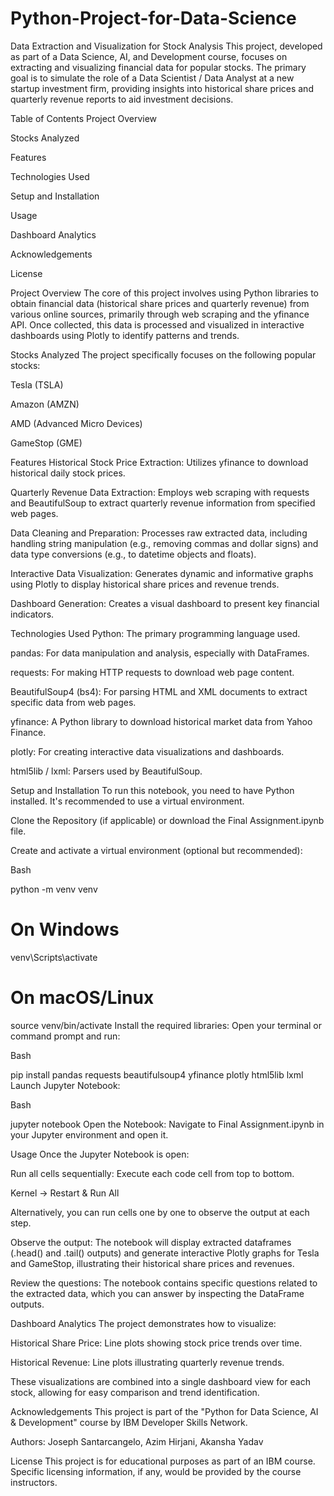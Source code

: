 # Python-Project-for-Data-Science
Data Extraction and Visualization for Stock Analysis
This project, developed as part of a Data Science, AI, and Development course, focuses on extracting and visualizing financial data for popular stocks. The primary goal is to simulate the role of a Data Scientist / Data Analyst at a new startup investment firm, providing insights into historical share prices and quarterly revenue reports to aid investment decisions.

Table of Contents
Project Overview

Stocks Analyzed

Features

Technologies Used

Setup and Installation

Usage

Dashboard Analytics

Acknowledgements

License

Project Overview
The core of this project involves using Python libraries to obtain financial data (historical share prices and quarterly revenue) from various online sources, primarily through web scraping and the yfinance API. Once collected, this data is processed and visualized in interactive dashboards using Plotly to identify patterns and trends.

Stocks Analyzed
The project specifically focuses on the following popular stocks:

Tesla (TSLA)

Amazon (AMZN)

AMD (Advanced Micro Devices)

GameStop (GME)

Features
Historical Stock Price Extraction: Utilizes yfinance to download historical daily stock prices.

Quarterly Revenue Data Extraction: Employs web scraping with requests and BeautifulSoup to extract quarterly revenue information from specified web pages.

Data Cleaning and Preparation: Processes raw extracted data, including handling string manipulation (e.g., removing commas and dollar signs) and data type conversions (e.g., to datetime objects and floats).

Interactive Data Visualization: Generates dynamic and informative graphs using Plotly to display historical share prices and revenue trends.

Dashboard Generation: Creates a visual dashboard to present key financial indicators.

Technologies Used
Python: The primary programming language used.

pandas: For data manipulation and analysis, especially with DataFrames.

requests: For making HTTP requests to download web page content.

BeautifulSoup4 (bs4): For parsing HTML and XML documents to extract specific data from web pages.

yfinance: A Python library to download historical market data from Yahoo Finance.

plotly: For creating interactive data visualizations and dashboards.

html5lib / lxml: Parsers used by BeautifulSoup.

Setup and Installation
To run this notebook, you need to have Python installed. It's recommended to use a virtual environment.

Clone the Repository (if applicable) or download the Final Assignment.ipynb file.

Create and activate a virtual environment (optional but recommended):

Bash

python -m venv venv
# On Windows
venv\Scripts\activate
# On macOS/Linux
source venv/bin/activate
Install the required libraries:
Open your terminal or command prompt and run:

Bash

pip install pandas requests beautifulsoup4 yfinance plotly html5lib lxml
Launch Jupyter Notebook:

Bash

jupyter notebook
Open the Notebook:
Navigate to Final Assignment.ipynb in your Jupyter environment and open it.

Usage
Once the Jupyter Notebook is open:

Run all cells sequentially: Execute each code cell from top to bottom.

Kernel -> Restart & Run All

Alternatively, you can run cells one by one to observe the output at each step.

Observe the output: The notebook will display extracted dataframes (.head() and .tail() outputs) and generate interactive Plotly graphs for Tesla and GameStop, illustrating their historical share prices and revenues.

Review the questions: The notebook contains specific questions related to the extracted data, which you can answer by inspecting the DataFrame outputs.

Dashboard Analytics
The project demonstrates how to visualize:

Historical Share Price: Line plots showing stock price trends over time.

Historical Revenue: Line plots illustrating quarterly revenue trends.

These visualizations are combined into a single dashboard view for each stock, allowing for easy comparison and trend identification.

Acknowledgements
This project is part of the "Python for Data Science, AI & Development" course by IBM Developer Skills Network.

Authors: Joseph Santarcangelo, Azim Hirjani, Akansha Yadav

License
This project is for educational purposes as part of an IBM course. Specific licensing information, if any, would be provided by the course instructors.
